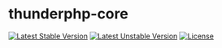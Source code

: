 # thunderphp-core

[![Latest Stable Version](https://poser.pugx.org/ulwanski/thunderphp-core/v/stable)](https://packagist.org/packages/ulwanski/thunderphp-core)
[![Latest Unstable Version](https://poser.pugx.org/ulwanski/thunderphp-core/v/unstable)](https://packagist.org/packages/ulwanski/thunderphp-core)
[![License](https://poser.pugx.org/ulwanski/thunderphp-core/license)](https://packagist.org/packages/ulwanski/thunderphp-core)
